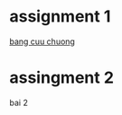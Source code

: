 <html>
<body>
<h1>assignment 1</h1>
<a href="https://github.com/FASTTRACKSE/FFSE1703.JavaCore/blob/master/Assignments/Chuong/OOP/src/chuong/Bangcuuchuong.java" >bang cuu chuong</a>
<h1>assingment 2 </h2>
<a herf="khdsdf" > bai 2</a>
</body>
</html>

